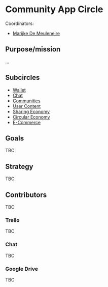 # Community App Circle

Coordinators:
- [Marijke De Meuleneire](/contributors/tftech/marijke_de_meuleneire.md)

## Purpose/mission

...

## Subcircles

- [Wallet](/circles/community_app/wallet/wallet.md)
- [Chat](/circles/community_app/chat/chat.md)
- [Communities](/circles/community_app/communities/communities.md)
- [User Content](/circles/community_app/user_content/user_content.md)
- [Sharing Economy](/circles/community_app/sharing_economy/sharing_economy.md)
- [Circular Economy](/circles/community_app/circular_economy/circular_economy.md)
- [E-Commerce](/circles/community_app/e-commerce/e-commerce.md)

## Goals

TBC

## Strategy

TBC

## Contributors

TBC

### Trello

TBC

### Chat

TBC
   
### Google Drive

TBC